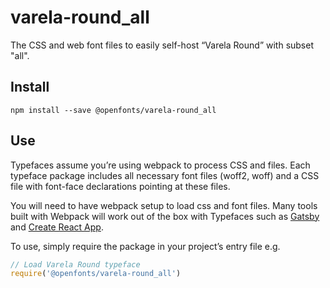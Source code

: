 
# varela-round_all

The CSS and web font files to easily self-host “Varela Round” with subset "all".

## Install

`npm install --save @openfonts/varela-round_all`

## Use

Typefaces assume you’re using webpack to process CSS and files. Each typeface
package includes all necessary font files (woff2, woff) and a CSS file with
font-face declarations pointing at these files.

You will need to have webpack setup to load css and font files. Many tools built
with Webpack will work out of the box with Typefaces such as [Gatsby](https://github.com/gatsbyjs/gatsby)
and [Create React App](https://github.com/facebookincubator/create-react-app).

To use, simply require the package in your project’s entry file e.g.

```javascript
// Load Varela Round typeface
require('@openfonts/varela-round_all')
```
